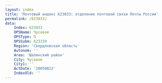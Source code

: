 ```yaml
---
layout: index
title: 'Почтовый индекс 623033: отделение почтовой связи Почты России'
permalink: /623033/
data:
    Index: 623033
    OPSName: Чусовое
    OPSType: О
    OPSSubm: 623159
    Region: 'Свердловская область'
    Autonom: ''
    Area: 'Шалинский район'
    City: Чусовое
    City1: ''
    ActDate: '20050822'
    IndexOld: ''
---
```

